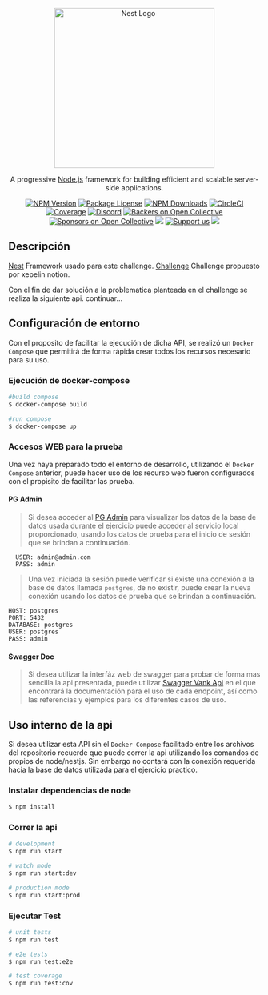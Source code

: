 <p align="center">
  <a href="http://nestjs.com/" target="blank"><img src="https://nestjs.com/img/logo_text.svg" width="320" alt="Nest Logo" /></a>
</p>

[circleci-image]: https://img.shields.io/circleci/build/github/nestjs/nest/master?token=abc123def456
[circleci-url]: https://circleci.com/gh/nestjs/nest

  <p align="center">A progressive <a href="http://nodejs.org" target="_blank">Node.js</a> framework for building efficient and scalable server-side applications.</p>
    <p align="center">
<a href="https://www.npmjs.com/~nestjscore" target="_blank"><img src="https://img.shields.io/npm/v/@nestjs/core.svg" alt="NPM Version" /></a>
<a href="https://www.npmjs.com/~nestjscore" target="_blank"><img src="https://img.shields.io/npm/l/@nestjs/core.svg" alt="Package License" /></a>
<a href="https://www.npmjs.com/~nestjscore" target="_blank"><img src="https://img.shields.io/npm/dm/@nestjs/common.svg" alt="NPM Downloads" /></a>
<a href="https://circleci.com/gh/nestjs/nest" target="_blank"><img src="https://img.shields.io/circleci/build/github/nestjs/nest/master" alt="CircleCI" /></a>
<a href="https://coveralls.io/github/nestjs/nest?branch=master" target="_blank"><img src="https://coveralls.io/repos/github/nestjs/nest/badge.svg?branch=master#9" alt="Coverage" /></a>
<a href="https://discord.gg/G7Qnnhy" target="_blank"><img src="https://img.shields.io/badge/discord-online-brightgreen.svg" alt="Discord"/></a>
<a href="https://opencollective.com/nest#backer" target="_blank"><img src="https://opencollective.com/nest/backers/badge.svg" alt="Backers on Open Collective" /></a>
<a href="https://opencollective.com/nest#sponsor" target="_blank"><img src="https://opencollective.com/nest/sponsors/badge.svg" alt="Sponsors on Open Collective" /></a>
  <a href="https://paypal.me/kamilmysliwiec" target="_blank"><img src="https://img.shields.io/badge/Donate-PayPal-ff3f59.svg"/></a>
    <a href="https://opencollective.com/nest#sponsor"  target="_blank"><img src="https://img.shields.io/badge/Support%20us-Open%20Collective-41B883.svg" alt="Support us"></a>
  <a href="https://twitter.com/nestframework" target="_blank"><img src="https://img.shields.io/twitter/follow/nestframework.svg?style=social&label=Follow"></a>
</p>
  <!--[![Backers on Open Collective](https://opencollective.com/nest/backers/badge.svg)](https://opencollective.com/nest#backer)
  [![Sponsors on Open Collective](https://opencollective.com/nest/sponsors/badge.svg)](https://opencollective.com/nest#sponsor)-->

## Descripción

[Nest](https://github.com/nestjs/nest) Framework usado para este challenge.
[Challenge](https://xepelin.notion.site/Test-Backend-P-blico-f15bf9ee3bde4ef6964e181790dddd39) Challenge propuesto por xepelin notion.

Con el fin de dar solución a la problematica planteada en el challenge se realiza la siguiente api. continuar...

## Configuración de entorno

Con el proposito de facilitar la ejecución de dicha API, se realizó un `Docker Compose` que permitirá de forma rápida crear todos los recursos necesario para su uso.
### Ejecución de docker-compose
```bash
#build compose
$ docker-compose build

#run compose
$ docker-compose up
```

### Accesos WEB para la prueba
Una vez haya preparado todo el entorno de desarrollo, utilizando el `Docker Compose` anterior, puede hacer uso de los recurso web fueron configurados con el propisito de facilitar las prueba.

#### PG Admin
> Si desea acceder al [PG Admin](http://localhost:8081/login?next=%2F) para visualizar los datos de la base de datos usada durante el ejercicio puede acceder al servicio local proporcionado, usando los datos de prueba para el inicio de sesión que se brindan a continuación.
```
  USER: admin@admin.com
  PASS: admin
```
> Una vez iniciada la sesión puede verificar si existe una conexión a la base de datos llamada `postgres`, de no existir, puede crear la nueva conexión usando los datos de prueba que se brindan a continuación.

```
HOST: postgres
PORT: 5432
DATABASE: postgres
USER: postgres
PASS: admin
```

#### Swagger Doc
> Si desea utilizar la interfáz web de swagger para probar de forma mas sencilla la api presentada, puede utilizar [Swagger Vank Api](http://localhost:3001/doc/) en el que encontrará la documentación para el uso de cada endpoint, así como las referencias y ejemplos para los diferentes casos de uso.



## Uso interno de la api

Si desea utilizar esta API sin el `Docker Compose` facilitado entre los archivos del repositorio recuerde que puede correr la api utilizando los comandos de propios de node/nestjs. Sin embargo no contará con la conexión requerida hacia la base de datos utilizada para el ejercicio practico.
### Instalar dependencias de node

```bash
$ npm install
```

### Correr la api

```bash
# development
$ npm run start

# watch mode
$ npm run start:dev

# production mode
$ npm run start:prod
```

### Ejecutar Test

```bash
# unit tests
$ npm run test

# e2e tests
$ npm run test:e2e

# test coverage
$ npm run test:cov
```




